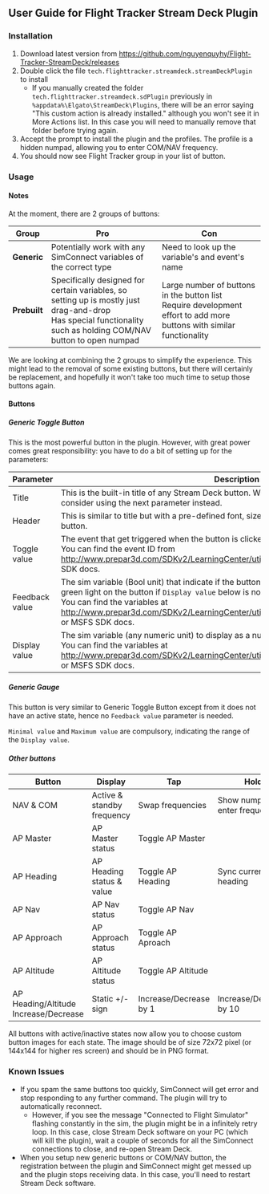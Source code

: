 ## User Guide for Flight Tracker Stream Deck Plugin

### Installation

1. Download latest version from https://github.com/nguyenquyhy/Flight-Tracker-StreamDeck/releases
1. Double click the file `tech.flighttracker.streamdeck.streamDeckPlugin` to install
   - If you manually created the folder `tech.flighttracker.streamdeck.sdPlugin` previously in `%appdata%\Elgato\StreamDeck\Plugins`, there will be an error saying "This custom action is already installed." although you won't see it in More Actions list. In this case you will need to manually remove that folder before trying again.
1. Accept the prompt to install the plugin and the profiles. The profile is a hidden numpad, allowing you to enter COM/NAV frequency.
1. You should now see Flight Tracker group in your list of button.

### Usage

#### Notes

At the moment, there are 2 groups of buttons:

| Group | Pro | Con |
|-------|-----|-----|
| **Generic** | Potentially work with any SimConnect variables of the correct type | Need to look up the variable's and event's name |
| **Prebuilt** | Specifically designed for certain variables, so setting up is mostly just drag-and-drop<br />Has special functionality such as holding COM/NAV button to open numpad | Large number of buttons in the button list<br />Require development effort to add more buttons with similar functionality |

We are looking at combining the 2 groups to simplify the experience. This might lead to the removal of some existing buttons, but there will certainly be replacement, and hopefully it won't take too much time to setup those buttons again.

#### Buttons

##### Generic Toggle Button

This is the most powerful button in the plugin. However, with great power comes great responsibility: you have to do a bit of setting up for the parameters:

| Parameter | Description | Example |
|-----------|-------------|---------|
| Title | This is the built-in title of any Stream Deck button. We hide this by default. You should consider using the next parameter instead. | *Empty* |
| Header | This is similar to title but with a pre-defined font, size and position that looks nice on the button. | HDG |
| Toggle value | The event that get triggered when the button is clicked. <br />You can find the event ID from http://www.prepar3d.com/SDKv2/LearningCenter/utilities/variables/event_ids.html or MSFS SDK docs. | KEY_AP_PANEL_HEADING_HOLD |
| Feedback value | The sim variable (Bool unit) that indicate if the button is *active* or not. Active state will show a green light on the button if `Display value` below is not set, or a green number otherwise.<br />You can find the variables at http://www.prepar3d.com/SDKv2/LearningCenter/utilities/variables/simulation_variables.html or MSFS SDK docs. | AUTOPILOT HEADING LOCK |
| Display value | The sim variable (any numeric unit) to display as a number below header.<br />You can find the variables at http://www.prepar3d.com/SDKv2/LearningCenter/utilities/variables/simulation_variables.html or MSFS SDK docs.  | AUTOPILOT HEADING LOCK DIR |

##### Generic Gauge

This button is very similar to Generic Toggle Button except from it does not have an active state, hence no `Feedback value` parameter is needed.

`Minimal value` and `Maximum value` are compulsory, indicating the range of the `Display value`.

##### Other buttons

| Button | Display | Tap | Hold |
|--------|---------|-----|------|
| NAV & COM | Active & standby frequency | Swap frequencies | Show numpad to enter frequency |
| AP Master | AP Master status | Toggle AP Master | |
| AP Heading | AP Heading status & value | Toggle AP Heading | Sync current heading |
| AP Nav | AP Nav status | Toggle AP Nav |
| AP Approach | AP Approach status | Toggle AP Aproach |
| AP Altitude | AP Altitude status | Toggle AP Altitude |
| AP Heading/Altitude Increase/Decrease | Static +/- sign | Increase/Decrease by 1 | Increase/Decrease by 10

All buttons with active/inactive states now allow you to choose custom button images for each state. 
The image should be of size 72x72 pixel (or 144x144 for higher res screen) and should be in PNG format.

### Known Issues

- If you spam the same buttons too quickly, SimConnect will get error and stop responding to any further command. The plugin will try to automatically reconnect. 
  - However, if you see the message "Connected to Flight Simulator" flashing constantly in the sim, the plugin might be in a infinitely retry loop. In this case, close Stream Deck software on your PC (which will kill the plugin), wait a couple of seconds for all the SimConnect connections to close, and re-open Stream Deck.
- When you setup new generic buttons or COM/NAV button, the registration between the plugin and SimConnect might get messed up and the plugin stops receiving data. In this case, you'll need to restart Stream Deck software.